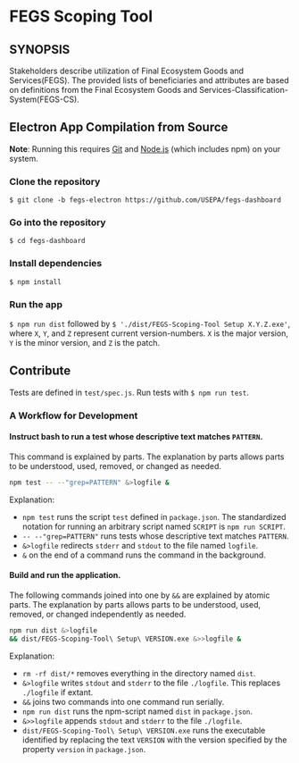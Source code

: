 # FEGS Scoping Tool
## SYNOPSIS
Stakeholders describe utilization of Final Ecosystem Goods and Services(FEGS). The provided lists of beneficiaries and attributes are based on definitions from the Final Ecosystem Goods and Services-Classification-System(FEGS-CS).

## Electron App Compilation from Source
**Note**: Running this requires [Git](https://git-scm.com/) and [Node.js](https://nodejs.org/en/) (which includes npm) on your system.
### Clone the repository
`$ git clone -b fegs-electron https://github.com/USEPA/fegs-dashboard`
### Go into the repository
`$ cd fegs-dashboard`
### Install dependencies
`$ npm install`
### Run the app
`$ npm run dist` followed by `$ './dist/FEGS-Scoping-Tool Setup X.Y.Z.exe'`, where `X`, `Y`, and `Z` represent current version-numbers. `X` is the major version, `Y` is the minor version, and `Z` is the patch.

## Contribute
Tests are defined in `test/spec.js`. Run tests with `$ npm run test`.

### A Workflow for Development
#### Instruct bash to run a test whose descriptive text matches `PATTERN`.

This command is explained by parts.
The explanation by parts allows parts to be understood, used, removed, or changed as needed.

```bash
npm test -- --"grep=PATTERN" &>logfile &
```

Explanation:
- `npm test` runs the script `test` defined in `package.json`. The standardized notation for running an arbitrary script named `SCRIPT` is `npm run SCRIPT`.
- `-- --"grep=PATTERN"` runs tests whose descriptive text matches `PATTERN`.
- `&>logfile` redirects `stderr` and `stdout` to the file named `logfile`.
- `&` on the end of a command runs the command in the background.

#### Build and run the application.

The following commands joined into one by `&&` are explained by atomic parts.
The explanation by parts allows parts to be understood, used, removed, or changed independently as needed.

```bash
npm run dist &>logfile
&& dist/FEGS-Scoping-Tool\ Setup\ VERSION.exe &>>logfile &
```

Explanation:
- `rm -rf dist/*` removes everything in the directory named `dist`.
- `&>logfile` writes `stdout` and `stderr` to the file `./logfile`. This replaces `./logfile` if extant.
- `&&` joins two commands into one command run serially.
- `npm run dist` runs the npm-script named `dist` in `package.json`.
- `&>>logfile` appends `stdout` and `stderr` to the file `./logfile`.
- `dist/FEGS-Scoping-Tool\ Setup\ VERSION.exe` runs the executable identified by replacing the text `VERSION` with the version specified by the property `version` in `package.json`.
